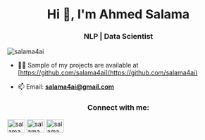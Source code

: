 <h1 align="center">Hi 👋, I'm Ahmed Salama</h1>
<h3 align="center">NLP | Data Scientist</h3>

<p align="left"> <img src="https://komarev.com/ghpvc/?username=salama4ai&label=Profile%20views&color=0e75b6&style=flat" alt="salama4ai" /> </p>

- 👨‍💻 Sample of my projects are available at [https://github.com/salama4ai](https://github.com/salama4ai)

- 📫 Email: **salama4ai@gmail.com**

<h3 align="center">Connect with me:</h3>
<p align="left">
<a href="https://linkedin.com/in/salama4ai" target="linkedin.com/in/salama4ai"><img align="center" src="https://raw.githubusercontent.com/rahuldkjain/github-profile-readme-generator/master/src/images/icons/Social/linked-in-alt.svg" alt="salama4ai" height="30" width="40" /></a>
<a href="https://kaggle.com/salama4ai" target="blank"><img align="center" src="https://raw.githubusercontent.com/rahuldkjain/github-profile-readme-generator/master/src/images/icons/Social/kaggle.svg" alt="salama4ai" height="30" width="40" /></a>
<a href="https://www.hackerrank.com/salama4ai" target="blank"><img align="center" src="https://raw.githubusercontent.com/rahuldkjain/github-profile-readme-generator/master/src/images/icons/Social/hackerrank.svg" alt="salama4ai" height="30" width="40" /></a>
</p>
